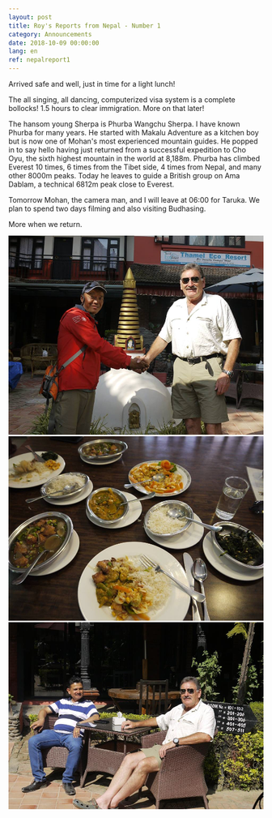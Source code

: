```yaml
---
layout: post
title: Roy's Reports from Nepal - Number 1
category: Announcements
date: 2018-10-09 00:00:00
lang: en
ref: nepalreport1
---
```


Arrived safe and well, just in time for a light lunch!

The all singing, all dancing, computerized visa system is a complete bollocks! 1.5 hours to clear immigration. More on that later!

The hansom young Sherpa is Phurba Wangchu Sherpa. I have known Phurba for many years. He started with Makalu Adventure as a kitchen boy but is now one of Mohan's most experienced mountain guides. He popped in to say hello having just returned from a successful expedition to Cho Oyu, the sixth highest mountain in the world at 8,188m. Phurba has climbed Everest 10 times, 6 times from the Tibet side, 4 times from Nepal, and many other 8000m peaks. Today he leaves to guide a British group on Ama Dablam, a technical 6812m peak close to Everest.

Tomorrow Mohan, the camera man, and I will leave at 06:00 for Taruka. We plan to spend two days filming and also visiting Budhasing.

More when we return.

![](/uploads/roysreport1c-1.jpg)![](/uploads/royreport1b-1.jpg)![](/uploads/report1a.jpg)